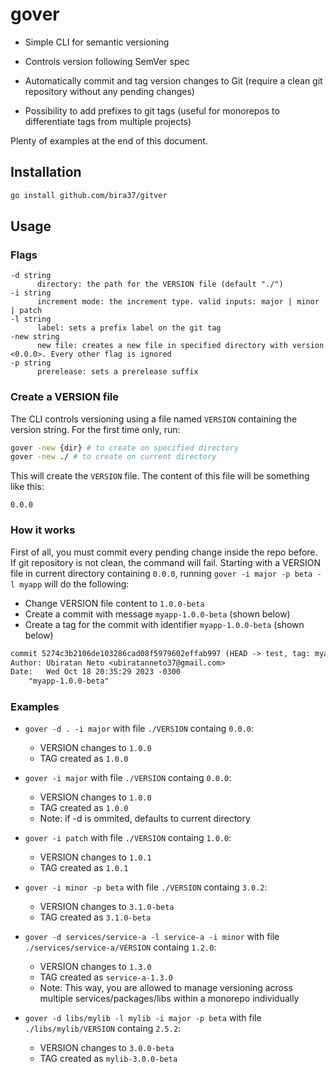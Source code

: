 # gover

- Simple CLI for semantic versioning

- Controls version following SemVer spec

- Automatically commit and tag version changes to Git (require a clean git repository without any pending changes)

- Possibility to add prefixes to git tags (useful for monorepos to differentiate tags from multiple projects)

Plenty of examples at the end of this document.

## Installation

```sh
go install github.com/bira37/gitver
```

## Usage

### Flags

```
-d string
      directory: the path for the VERSION file (default "./")
-i string
      increment mode: the increment type. valid inputs: major | minor | patch
-l string
      label: sets a prefix label on the git tag
-new string
      new file: creates a new file in specified directory with version <0.0.0>. Every other flag is ignored
-p string
      prerelease: sets a prerelease suffix
```

### Create a VERSION file

The CLI controls versioning using a file named `VERSION` containing the version string. For the first time only, run:

```sh
gover -new {dir} # to create on specified directory
gover -new ./ # to create on current directory
```

This will create the `VERSION` file. The content of this file will be something like this:

```
0.0.0
```

### How it works

First of all, you must commit every pending change inside the repo before. If git repository is not clean, the command will fail. Starting with a VERSION file in current directory containing `0.0.0`, running `gover -i major -p beta -l myapp` will do the following:

- Change VERSION file content to `1.0.0-beta`
- Create a commit with message `myapp-1.0.0-beta` (shown below)
- Create a tag for the commit with identifier `myapp-1.0.0-beta` (shown below)
```txt
commit 5274c3b2106de103286cad08f5979602effab997 (HEAD -> test, tag: myapp-1.0.0-beta)
Author: Ubiratan Neto <ubiratanneto37@gmail.com>
Date:   Wed Oct 18 20:35:29 2023 -0300
    "myapp-1.0.0-beta"
```

### Examples

- `gover -d . -i major` with file `./VERSION` containg `0.0.0`:
  + VERSION changes to `1.0.0`
  + TAG created as `1.0.0`

- `gover -i major` with file `./VERSION` containg `0.0.0`:
  + VERSION changes to `1.0.0`
  + TAG created as `1.0.0`
  + Note: if -d is ommited, defaults to current directory

- `gover -i patch` with file `./VERSION` containg `1.0.0`:
  + VERSION changes to `1.0.1`
  + TAG created as `1.0.1`

- `gover -i minor -p beta` with file `./VERSION` containg `3.0.2`:
  + VERSION changes to `3.1.0-beta`
  + TAG created as `3.1.0-beta`

- `gover -d services/service-a -l service-a -i minor` with file `./services/service-a/VERSION` containg `1.2.0`:
  + VERSION changes to `1.3.0`
  + TAG created as `service-a-1.3.0`
  + Note: This way, you are allowed to manage versioning across multiple services/packages/libs within a monorepo individually

- `gover -d libs/mylib -l mylib -i major -p beta` with file `./libs/mylib/VERSION` containg `2.5.2`:
  + VERSION changes to `3.0.0-beta`
  + TAG created as `mylib-3.0.0-beta`
